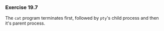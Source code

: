 ### Exercise 19.7

The `cat` program terminates first, followed by `pty`'s child process and then it's parent process.
